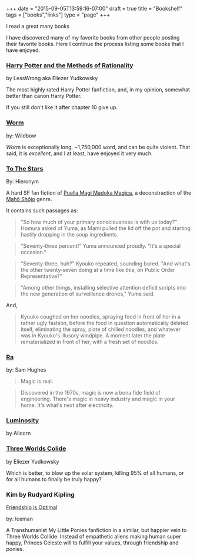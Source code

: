 +++
date = "2015-09-05T13:59:16-07:00"
draft = true
title = "Bookshelf"
tags = ["books","links"]
type = "page"
+++

I read a great many books

I have discovered many of my favorite books from other people posting their favorite books.
Here I continue the process listing some books that I have enjoyed.

### [Harry Potter and the Methods of Rationality](http://hpmor.com)

by LessWrong aka Eliezer Yudkowsky

The most highly rated Harry Potter fanfiction, and, in my opinion, somewhat better than canon Harry Potter.

If you still don't like it after chapter 10 give up.

### [Worm](http://parahumans.wordpress.com/)

by: Wildbow

*Worm* is exceptionally long, ~1,750,000 word, and can be quite violent.
That said, it is *excellent*, and I at least, have enjoyed it very much.


### [To The Stars](https://www.fanfiction.net/s/7406866/1/To-the-Stars)

By: Hieronym

A hard SF fan fiction of
[Puella Magi Madoka Magica](https://en.wikipedia.org/wiki/Puella_Magi_Madoka_Magica),
a deconstraction of the
[Mahō Shōjo](https://en.wikipedia.org/wiki/Magical_girl) genre.

It contains such passages as:

>"So how much of your primary consciousness is with us today?" Homura asked of Yuma, as Mami pulled the lid off the pot and starting hastily dropping in the soup ingredients.

>"Seventy‐three percent!" Yuma announced proudly. "It's a special occasion."

>"Seventy‐three, huh?" Kyouko repeated, sounding bored. "And what's the other twenty‐seven doing at a time like this, oh Public Order Representative?"

>"Among other things, installing selective attention deficit scripts into the new generation of surveillance drones," Yuma said.

And,

>Kyouko coughed on her noodles, spraying food in front of her in a rather ugly fashion, before the food in question automatically deleted itself, eliminating the spray, plate of chilled noodles, and whatever was in Kyouko's illusory windpipe. A moment later the plate rematerialized in front of her, with a fresh set of noodles.

### [Ra](http://qntm.org/ra)

by: Sam Hughes

>Magic is real.

>Discovered in the 1970s, magic is now a bona fide field of engineering. There's magic in heavy industry and magic in your home. It's what's next after electricity.

### [Luminosity](http://luminous.elcenia.com/)

by Alicorn

### [Three Worlds Colide](http://lesswrong.com/lw/y4/three_worlds_collide_08/)

by Eliezer Yudkowsky

Which is better, to blow up the solar system, killing 95% of all humans, or for all humans to finally be truly happy?

### Kim by Rudyard Kipling</h3></li>


[Friendship is Optimal](http://www.fimfiction.net/story/62074/friendship-is-optimal)

by: Iceman

A Transhumanist My Little Ponies fanfiction in a similar, but happier vein to Three Worlds Collide.
Instead of empathetic aliens making human super happy, Princes Celeste will to fulfill your values, through friendship and ponies.
